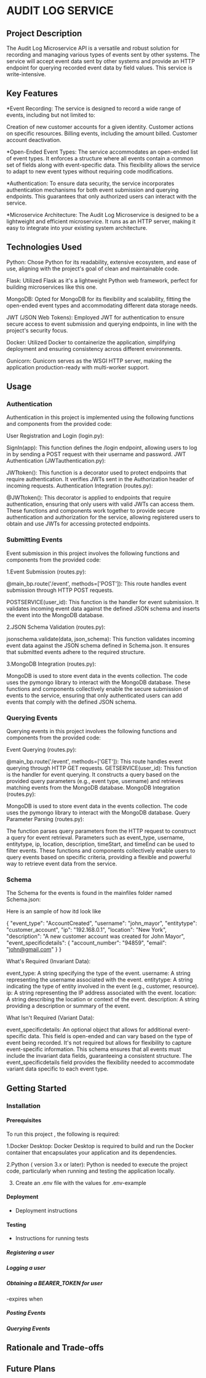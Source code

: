 # AUDIT LOG SERVICE

## Project Description

The Audit Log Microservice API is a versatile and robust solution for recording and managing various types of events sent by other systems. The service will accept event data sent by other systems and provide an HTTP endpoint for querying recorded event data by field values. This service is write-intensive.

## Key Features 

*Event Recording: The service is designed to record a wide range of events, including but not limited to:

Creation of new customer accounts for a given identity.
Customer actions on specific resources.
Billing events, including the amount billed.
Customer account deactivation.

*Open-Ended Event Types: The service accommodates an open-ended list of event types. It enforces a structure where all events contain a common set of fields along with event-specific data. This flexibility allows the service to adapt to new event types without requiring code modifications.

*Authentication: To ensure data security, the service incorporates authentication mechanisms for both event submission and querying endpoints. This guarantees that only authorized users can interact with the service.

*Microservice Architecture: The Audit Log Microservice is designed to be a lightweight and efficient microservice. It runs as an HTTP server, making it easy to integrate into your existing system architecture.

## Technologies Used

Python: Chose Python for its readability, extensive ecosystem, and ease of use, aligning with the project's goal of clean and maintainable code.

Flask: Utilized Flask as it's a lightweight Python web framework, perfect for building microservices like this one.

MongoDB: Opted for MongoDB for its flexibility and scalability, fitting the open-ended event types and accommodating different data storage needs.

JWT (JSON Web Tokens): Employed JWT for authentication to ensure secure access to event submission and querying endpoints, in line with the project's security focus.

Docker: Utilized Docker to containerize the application, simplifying deployment and ensuring consistency across different environments.

Gunicorn: Gunicorn serves as the WSGI HTTP server, making the application production-ready with multi-worker support.

## Usage

### Authentication

Authentication in this project is implemented using the following functions and components from the provided code:

User Registration and Login (login.py):

SignIn(app): This function defines the /login endpoint, allowing users to log in by sending a POST request with their username and password.
JWT Authentication (JWTauthentication.py):

JWTtoken(): This function is a decorator used to protect endpoints that require authentication. It verifies JWTs sent in the Authorization header of incoming requests.
Authentication Integration (routes.py):

@JWTtoken(): This decorator is applied to endpoints that require authentication, ensuring that only users with valid JWTs can access them.
These functions and components work together to provide secure authentication and authorization for the service, allowing registered users to obtain and use JWTs for accessing protected endpoints.

### Submitting Events

Event submission in this project involves the following functions and components from the provided code:

1.Event Submission (routes.py):

@main_bp.route('/event', methods=['POST']): This route handles event submission through HTTP POST requests.

POSTSERVICE(user_id): This function is the handler for event submission. It validates incoming event data against the defined JSON schema and inserts the event into the MongoDB database.

2.JSON Schema Validation (routes.py):

jsonschema.validate(data, json_schema): This function validates incoming event data against the JSON schema defined in Schema.json. It ensures that submitted events adhere to the required structure.

3.MongoDB Integration (routes.py):

MongoDB is used to store event data in the events collection. The code uses the pymongo library to interact with the MongoDB database.
These functions and components collectively enable the secure submission of events to the service, ensuring that only authenticated users can add events that comply with the defined JSON schema.

### Querying Events

Querying events in this project involves the following functions and components from the provided code:

Event Querying (routes.py):

@main_bp.route('/event', methods=['GET']): This route handles event querying through HTTP GET requests.
GETSERVICE(user_id): This function is the handler for event querying. It constructs a query based on the provided query parameters (e.g., event type, username) and retrieves matching events from the MongoDB database.
MongoDB Integration (routes.py):

MongoDB is used to store event data in the events collection. The code uses the pymongo library to interact with the MongoDB database.
Query Parameter Parsing (routes.py):

The function parses query parameters from the HTTP request to construct a query for event retrieval. Parameters such as event_type, username, entitytype, ip, location, description, timeStart, and timeEnd can be used to filter events.
These functions and components collectively enable users to query events based on specific criteria, providing a flexible and powerful way to retrieve event data from the service.

### Schema
The Schema for the events is found in the mainfiles folder named Schema.json:

Here is an sample of how itd look like


{
  "event_type": "AccountCreated",
  "username": "john_mayor",
  "entitytype": "customer_account",
  "ip": "192.168.0.1",
  "location": "New York",
  "description": "A new customer account was created for John Mayor",
  "event_specificdetails": {
    "account_number": "94859",
    "email": "john@gmail.com"
  }
}


What's Required (Invariant Data):

event_type: A string specifying the type of the event.
username: A string representing the username associated with the event.
entitytype: A string indicating the type of entity involved in the event (e.g., customer, resource).
ip: A string representing the IP address associated with the event.
location: A string describing the location or context of the event.
description: A string providing a description or summary of the event.

What Isn't Required (Variant Data):

event_specificdetails: An optional object that allows for additional event-specific data. This field is open-ended and can vary based on the type of event being recorded. It's not required but allows for flexibility to capture event-specific information.
This schema ensures that all events must include the invariant data fields, guaranteeing a consistent structure. The event_specificdetails field provides the flexibility needed to accommodate variant data specific to each event type.
## Getting Started

### Installation

#### Prerequisites

To run this project , the following is required:
 
1.Docker Desktop: Docker Desktop is required to build and run the Docker container that encapsulates your application and its dependencies.

2.Python ( version 3.x or later): Python is needed to execute the project code, particularly when running and testing the application locally.

3. Create an .env file with the values for .env-example
#### Deployment
- Deployment instructions

#### Testing
- Instructions for running tests

##### Registering a user
##### Logging a user
##### Obtaining a BEARER_TOKEN for user
-expires when
##### Posting Events
##### Querying Events


## Rationale and Trade-offs

## Future Plans
